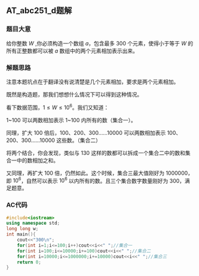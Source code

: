 ## AT_abc251_d题解
### 题目大意

给你整数 $W$ ,你必须构造一个数组 $a$，包含最多 $300$ 个元素，使得小于等于 $W$ 的所有正整数都可以被 $a$ 数组中的两个元素相加表示出来。

### 解题思路

注意本题坑点在于翻译没有说清楚是几个元素相加，要求是两个元素相加。

既然是构造题，那我们想想什么情况下可以得到这种情况。

看下数据范围，$1 \leq W \leq 10^6$。我们又知道：

$1$~$100$ 可以两数相加表示 $1$~$100$ 内所有的数（集合一）。

同理，扩大 $100$ 倍后，$100$、$200$、$300$……$10000$ 可以两数相加表示 $100$、$200$、$300$……$10000$ 这些数。（集合二）

将两个结合，你会发现，类似与 $130$ 这样的数都可以拆成一个集合二中的数和集合一中的数相加之和。

又同理，再扩大 $100$ 倍，仍然如此。这个时候，集合三最大值刚好为 $1000000$，即 $10^6$，自然可以表示 $10^6$ 以内所有的数。且三个集合数字数量刚好为 $300$，满足题意。

### AC代码

```cpp
#include<iostream>
using namespace std;
long long w;
int main(){
    cout<<"300\n";
    for(int i=1;i<=100;i++)cout<<i<<" ";//集合一
    for(int i=100;i<=10000;i+=100)cout<<i<<" ";//集合二
    for(int i=10000;i<=1000000;i+=10000)cout<<i<<" ";//集合三
    return 0;
}
```



